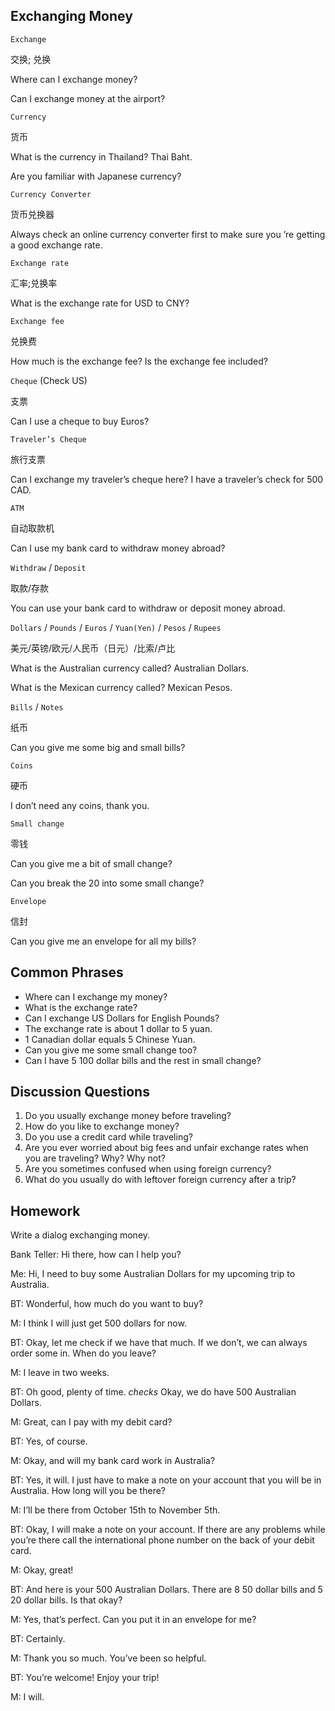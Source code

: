 ## Exchanging Money
`Exchange`

交换; 兑换

Where can I exchange money?

Can I exchange money at the airport?

`Currency`

货币

What is the currency in Thailand? Thai Baht.

Are you familiar with Japanese currency?

`Currency Converter`

货币兑换器

Always check an online currency converter first to make sure you ’re getting a good exchange
rate.

`Exchange rate`

汇率;兑换率

What is the exchange rate for USD to CNY?

`Exchange fee`

兑换费

How much is the exchange fee? Is the exchange fee included?

`Cheque` (Check US)

支票

Can I use a cheque to buy Euros?

`Traveler’s Cheque`

旅行支票

Can I exchange my traveler’s cheque here? I have a traveler’s check for 500 CAD.

`ATM`

自动取款机

Can I use my bank card to withdraw money abroad?

`Withdraw` / `Deposit`

取款/存款

You can use your bank card to withdraw or deposit money abroad.

`Dollars` / `Pounds` / `Euros` / `Yuan(Yen)` / `Pesos` / `Rupees`

美元/英镑/欧元/人民币（日元）/比索/卢比

What is the Australian currency called? Australian Dollars.

What is the Mexican currency called? Mexican Pesos.

`Bills` / `Notes`

纸币

Can you give me some big and small bills?

`Coins`

硬币

I don’t need any coins, thank you.

`Small change`

零钱

Can you give me a bit of small change?

Can you break the 20 into some small change?

`Envelope`

信封

Can you give me an envelope for all my bills?

## Common Phrases
* Where can I exchange my money?
* What is the exchange rate?
* Can I exchange US Dollars for English Pounds?
* The exchange rate is about 1 dollar to 5 yuan.
* 1 Canadian dollar equals 5 Chinese Yuan.
* Can you give me some small change too?
* Can I have 5 100 dollar bills and the rest in small change?
## Discussion Questions
1. Do you usually exchange money before traveling?
2. How do you like to exchange money?
3. Do you use a credit card while traveling?
4. Are you ever worried about big fees and unfair exchange rates
when you are traveling? Why? Why not?
5. Are you sometimes confused when using foreign currency?
6. What do you usually do with leftover foreign currency after a
trip?
## Homework
Write a dialog exchanging money.

Bank Teller: Hi there, how can I help you?

Me: Hi, I need to buy some Australian Dollars for my upcoming trip to Australia.

BT: Wonderful, how much do you want to buy?

M: I think I will just get 500 dollars for now.

BT: Okay, let me check if we have that much. If we don’t, we can always order
some in. When do you leave?

M: I leave in two weeks.

BT: Oh good, plenty of time. *checks* Okay, we do have 500 Australian
Dollars.

M: Great, can I pay with my debit card?

BT: Yes, of course.

M: Okay, and will my bank card work in Australia?

BT: Yes, it will. I just have to make a note on your account that you will be in
Australia. How long will you be there?

M: I’ll be there from October 15th to November 5th.

BT: Okay, I will make a note on your account. If there are any problems while
you’re there call the international phone number on the back of your debit card.

M: Okay, great!

BT: And here is your 500 Australian Dollars. There are 8 50 dollar bills and 5
20 dollar bills. Is that okay?

M: Yes, that’s perfect. Can you put it in an envelope for me?

BT: Certainly.

M: Thank you so much. You’ve been so helpful.

BT: You’re welcome! Enjoy your trip!

M: I will. 